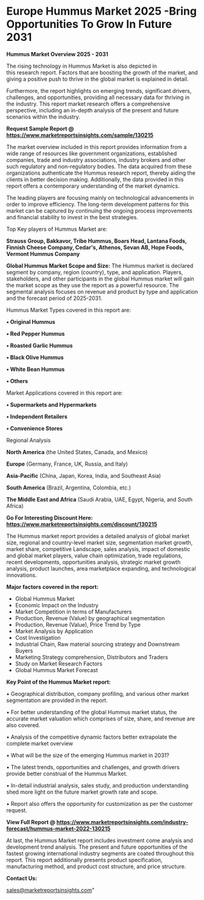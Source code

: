 # Europe Hummus Market 2025 -Bring Opportunities To Grow In Future 2031

<Strong> Hummus Market Overview 2025 - 2031</strong>

The rising technology in Hummus Market is also depicted in this research report. Factors that are boosting the growth of the market, and giving a positive push to thrive in the global market is explained in detail.

Furthermore, the report highlights on emerging trends, significant drivers, challenges, and opportunities, providing all necessary data for thriving in the industry. This report market research offers a comprehensive perspective, including an in-depth analysis of the present and future scenarios within the industry.

<strong>Request Sample Report @ <a href=https://www.marketreportsinsights.com/sample/130215>https://www.marketreportsinsights.com/sample/130215</a></strong>

The market overview included in this report provides information from a wide range of resources like government organizations, established companies, trade and industry associations, industry brokers and other such regulatory and non-regulatory bodies. The data acquired from these organizations authenticate the Hummus research report, thereby aiding the clients in better decision making. Additionally, the data provided in this report offers a contemporary understanding of the market dynamics.

The leading players are focusing mainly on technological advancements in order to improve efficiency. The long-term development patterns for this market can be captured by continuing the ongoing process improvements and financial stability to invest in the best strategies.

Top Key players of Hummus Market are:

<strong>Strauss Group, Bakkavor, Tribe Hummus, Boars Head, Lantana Foods, Finnish Cheese Company, Cedar's, Athenos, Sevan AB, Hope Foods, Vermont Hummus Company</strong>

<strong><b>Global Hummus Market Scope and Size:</b></strong>
The Hummus market is declared segment by company, region (country), type, and application. Players, stakeholders, and other participants in the global Hummus market will gain the market scope as they use the report as a powerful resource. The segmental analysis focuses on revenue and product by type and application and the forecast period of 2025-2031.

Hummus Market Types covered in this report are:

<strong>• Original Hummus

• Red Pepper Hummus

• Roasted Garlic Hummus

• Black Olive Hummus

• White Bean Hummus

• Others</strong>

Market Applications covered in this report are:

<strong>• Supermarkets and Hypermarkets

• Independent Retailers

• Convenience Stores</strong> 

Regional Analysis

<strong>North America</strong> (the United States, Canada, and Mexico)

<strong>Europe</strong> (Germany, France, UK, Russia, and Italy)

<strong>Asia-Pacific</strong> (China, Japan, Korea, India, and Southeast Asia)

<strong>South America</strong> (Brazil, Argentina, Colombia, etc.)

<strong>The Middle East and Africa</strong> (Saudi Arabia, UAE, Egypt, Nigeria, and South Africa)

<strong>Go For Interesting Discount Here: <a href=https://www.marketreportsinsights.com/discount/130215>https://www.marketreportsinsights.com/discount/130215</a></strong>

The Hummus market report provides a detailed analysis of global market size, regional and country-level market size, segmentation market growth, market share, competitive Landscape, sales analysis, impact of domestic and global market players, value chain optimization, trade regulations, recent developments, opportunities analysis, strategic market growth analysis, product launches, area marketplace expanding, and technological innovations.

<strong><b>Major factors covered in the report:</b></strong>
<ul>
  <li>Global Hummus Market </li>
  <li>Economic Impact on the Industry</li>
  <li>Market Competition in terms of Manufacturers</li>
  <li>Production, Revenue (Value) by geographical segmentation</li>
  <li>Production, Revenue (Value), Price Trend by Type</li>
  <li>Market Analysis by Application</li>
  <li>Cost Investigation</li>
  <li>Industrial Chain, Raw material sourcing strategy and Downstream Buyers</li>
  <li>Marketing Strategy comprehension, Distributors and Traders</li>
  <li>Study on Market Research Factors</li>
  <li>Global Hummus Market Forecast</li>
</ul>

<strong><b>Key Point of the Hummus Market report:</b></strong>

• Geographical distribution, company profiling, and various other market segmentation are provided in the report.

• For better understanding of the global Hummus market status, the accurate market valuation which comprises of size, share, and revenue are also covered.

• Analysis of the competitive dynamic factors better extrapolate the complete market overview

• What will be the size of the emerging Hummus market in 2031?

• The latest trends, opportunities and challenges, and growth drivers provide better construal of the Hummus Market.

• In-detail industrial analysis, sales study, and production understanding shed more light on the future market growth rate and scope.

• Report also offers the opportunity for customization as per the customer request.

<strong><b>View Full Report @ <a href=https://www.marketreportsinsights.com/industry-forecast/hummus-market-2022-130215>https://www.marketreportsinsights.com/industry-forecast/hummus-market-2022-130215</a></b></strong>


At last, the Hummus Market report includes investment come analysis and development trend analysis. The present and future opportunities of the fastest growing international industry segments are coated throughout this report. This report additionally presents product specification, manufacturing method, and product cost structure, and price structure.

<strong>Contact Us:</strong>

sales@marketreportsinsights.com"
